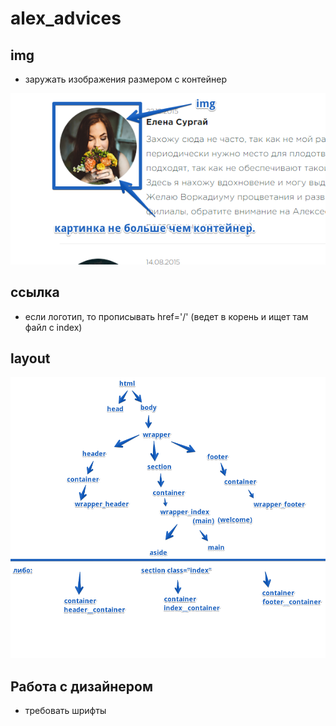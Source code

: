 # alex_advices

## img

* заружать изображения размером с контейнер   

![фото](img/img1.png "фото")


## ссылка   

* если логотип, то прописывать href='/' (ведет в корень и ищет там файл с index) 

## layout  

![фото](img/img2.png "фото")

## Работа с дизайнером  

* требовать шрифты
